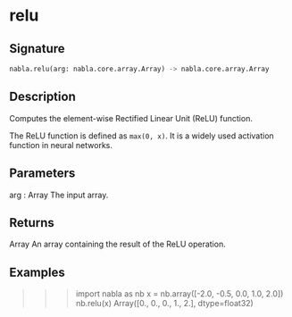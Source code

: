 # relu

## Signature

```python
nabla.relu(arg: nabla.core.array.Array) -> nabla.core.array.Array
```

## Description

Computes the element-wise Rectified Linear Unit (ReLU) function.

The ReLU function is defined as `max(0, x)`. It is a widely used
activation function in neural networks.

Parameters
----------
arg : Array
The input array.

Returns
-------
Array
An array containing the result of the ReLU operation.

Examples
--------
>>> import nabla as nb
>>> x = nb.array([-2.0, -0.5, 0.0, 1.0, 2.0])
>>> nb.relu(x)
Array([0., 0., 0., 1., 2.], dtype=float32)

